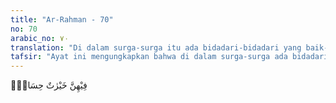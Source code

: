 ```yaml
---
title: "Ar-Rahman - 70"
no: 70
arabic_no: ٧٠
translation: "Di dalam surga-surga itu ada bidadari-bidadari yang baik-baik dan jelita."
tafsir: "Ayat ini mengungkapkan bahwa di dalam surga-surga ada bidadari-bidadari yang baik budi pekertinya dan cantik rupanya. Maka nikmat Tuhan yang manakah yang didustakan oleh jin dan manusia?"
---
```


فِيْهِنَّ خَيْرٰتٌ حِسَانٌۚ  
